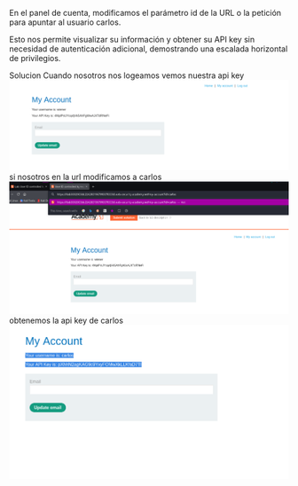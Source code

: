 En el panel de cuenta, modificamos el parámetro id de la URL o la petición para apuntar al usuario carlos.

Esto nos permite visualizar su información y obtener su API key sin necesidad de autenticación adicional, demostrando una escalada horizontal de privilegios.

Solucion
Cuando nosotros nos logeamos vemos nuestra api key
![Pasted_image_20250815181315.png](/Imagenes/Pasted_image_20250815181315.png)
si nosotros en la url modificamos a carlos
![Pasted_image_20250815181354.png](/Imagenes/Pasted_image_20250815181354.png)
obtenemos la api key de carlos
![Pasted_image_20250815181430.png](/Imagenes/Pasted_image_20250815181430.png)
